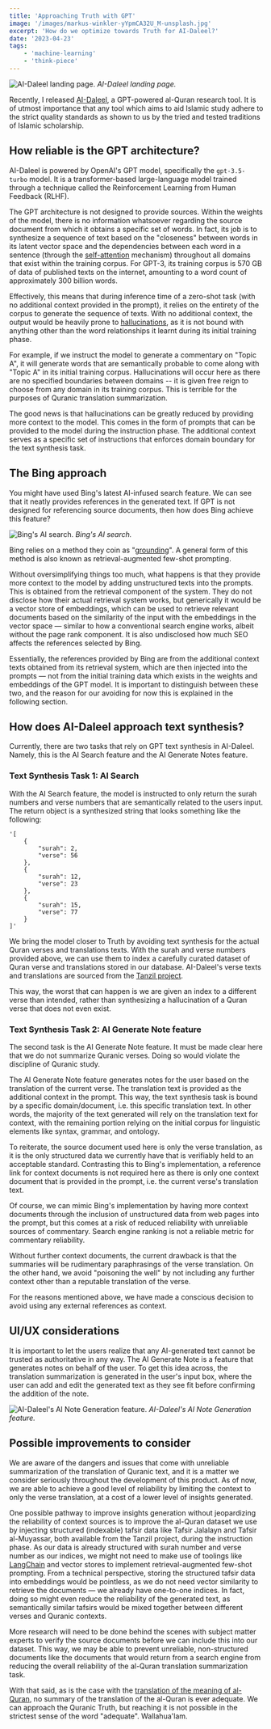 ```yaml
---
title: 'Approaching Truth with GPT'
image: '/images/markus-winkler-yYpmCA32U_M-unsplash.jpg'
excerpt: 'How do we optimize towards Truth for AI-Daleel?'
date: '2023-04-23'
tags: 
    - 'machine-learning'
    - 'think-piece'
---
```


![AI-Daleel landing page.](/images/ai-daleel-landing-page.jpg)
*AI-Daleel landing page.*

Recently, I released [AI-Daleel](https://www.ai-daleel.com/), a GPT-powered al-Quran research tool. It is of utmost importance that any tool which aims to aid Islamic study adhere to the strict quality standards as shown to us by the tried and tested traditions of Islamic scholarship.

## How reliable is the GPT architecture?
AI-Daleel is powered by OpenAI's GPT model, specifically the `gpt-3.5-turbo` model. It is a transformer-based large-language model trained through a technique called the Reinforcement Learning from Human Feedback (RLHF).

The GPT architecture is not designed to provide sources. Within the weights of the model, there is no information whatsoever regarding the source document from which it obtains a specific set of words. In fact, its job is to synthesize a sequence of text based on the "closeness" between words in its latent vector space and the dependencies between each word in a sentence (through the [self-attention](https://sebastianraschka.com/blog/2023/self-attention-from-scratch.html) mechanism)  throughout all domains that exist within the training corpus. For GPT-3, its training corpus is 570 GB of data of published texts on the internet, amounting to a word count of approximately 300 billion words.

Effectively, this means that during inference time of a zero-shot task (with no additional context provided in the prompt), it relies on the entirety of the corpus to generate the sequence of texts. With no additional context, the output would be heavily prone to [hallucinations](https://en.wikipedia.org/wiki/Hallucination_(artificial_intelligence)), as it is not bound with anything other than the word relationships it learnt during its initial training phase.

For example, if we instruct the model to generate a commentary on "Topic A", it will generate words that are semantically probable to come along with "Topic A" in its initial training corpus. Hallucinations will occur here as there are no specified boundaries between domains -- it is given free reign to choose from any domain in its training corpus. This is terrible for the purposes of Quranic translation summarization.

The good news is that hallucinations can be greatly reduced by providing more context to the model. This comes in the form of prompts that can be provided to the model during the instruction phase. The additional context serves as a specific set of instructions that enforces domain boundary for the text synthesis task.

## The Bing approach
You might have used Bing's latest AI-infused search feature. We can see that it neatly provides references in the generated text. If GPT is not designed for referencing source documents, then how does Bing achieve this feature?

![Bing's AI search.](/images/bing-ai.jpg)
*Bing's AI search.*

Bing relies on a method they coin as "[grounding](https://www.searchenginejournal.com/how-bing-ai-search-uses-web-content/480643/)". A general form of this method is also known as retrieval-augmented few-shot prompting. 

Without oversimplifying things too much, what happens is that they provide more context to the model by adding unstructured texts into the prompts. This is obtained from the retrieval component of the system. They do not disclose how their actual retrieval system works, but generically it would be a vector store of embeddings, which can be used to retrieve relevant documents based on the similarity of the input with the embeddings in the vector space — similar to how a conventional search engine works, albeit without the page rank component. It is also undisclosed how much SEO affects the references selected by Bing.

Essentially, the references provided by Bing are from the additional context texts obtained from its retrieval system, which are then injected into the prompts — not from the initial training data which exists in the weights and embeddings of the GPT model. It is important to distinguish between these two, and the reason for our avoiding for now this is explained in the following section.

## How does AI-Daleel approach text synthesis?
Currently, there are two tasks that rely on GPT text synthesis in AI-Daleel. Namely, this is the AI Search feature and the AI Generate Notes feature.

### Text Synthesis Task 1: AI Search
With the AI Search feature, the model is instructed to only return the surah numbers and verse numbers that are semantically related to the users input. The return object is a synthesized string that looks something like the following:

```
'[
    {
        "surah": 2,
        "verse": 56
    },
    {
        "surah": 12,
        "verse": 23
    },
    {
        "surah": 15,
        "verse": 77
    }
]'
```

We bring the model closer to Truth by avoiding text synthesis for the actual Quran verses and translations texts. With the surah and verse numbers provided above, we can use them to index a carefully curated dataset of Quran verse and translations stored in our database. AI-Daleel's verse texts and translations are sourced from the [Tanzil project](https://tanzil.net/docs/). 

This way, the worst that can happen is we are given an index to a different verse than intended, rather than synthesizing a hallucination of a Quran verse that does not even exist.

### Text Synthesis Task 2: AI Generate Note feature
The second task is the AI Generate Note feature. It must be made clear here that we do not summarize Quranic verses. Doing so would violate the discipline of Quranic study.

The AI Generate Note feature generates notes for the user based on the translation of the current verse. The translation text is provided as the additional context in the prompt. This way, the text synthesis task is bound by a specific domain/document, i.e. this specific translation text. In other words, the majority of the text generated will rely on the translation text for context, with the remaining portion relying on the initial corpus for linguistic elements like syntax, grammar, and ontology.

To reiterate, the source document used here is only the verse translation, as it is the only structured data we currently have that is verifiably held to an acceptable standard. Contrasting this to Bing's implementation, a reference link for context documents is not required here as there is only one context document that is provided in the prompt, i.e. the current verse's translation text.

Of course, we can mimic Bing's implementation by having more context documents through the inclusion of unstructured data from web pages into the prompt, but this comes at a risk of reduced reliability with unreliable sources of commentary. Search engine ranking is not a reliable metric for commentary reliability.

Without further context documents, the current drawback is that the summaries will be rudimentary paraphrasings of the verse translation. On the other hand, we avoid "poisoning the well" by not including any further context other than a reputable translation of the verse. 

For the reasons mentioned above, we have made a conscious decision to avoid using any external references as context.

## UI/UX considerations
It is important to let the users realize that any AI-generated text cannot be trusted as authoritative in any way. The AI Generate Note is a feature that generates notes on behalf of the user. To get this idea across, the translation summarization is generated in the user's input box, where the user can add and edit the generated text as they see fit before confirming the addition of the note.

![AI-Daleel's AI Note Generation feature.](/images/aai-daleel-notes-generation.jpg)
*AI-Daleel's AI Note Generation feature.*

## Possible improvements to consider
We are aware of the dangers and issues that come with unreliable summarization of the translation of Quranic text, and it is a matter we consider seriously throughout the development of this product. As of now, we are able to achieve a good level of reliability by limiting the context to only the verse translation, at a cost of a lower level of insights generated.

One possible pathway to improve insights generation without jeopardizing the reliability of context sources is to improve the al-Quran dataset we use by injecting structured (indexable) tafsir data like Tafsir Jalalayn and Tafsir al-Muyassar, both available from the Tanzil project, during the instruction phase. As our data is already structured with surah number and verse number as our indices, we might not need to make use of toolings like [LangChain](https://github.com/hwchase17/langchain) and vector stores to implement retrieval-augmented few-shot prompting. From a technical perspective, storing the structured tafsir data into embeddings would be pointless, as we do not need vector similarity to retrieve the documents — we already have one-to-one indices. In fact, doing so might even reduce the reliability of the generated text, as semantically similar tafsirs would be mixed together between different verses and Quranic contexts.

More research will need to be done behind the scenes with subject matter experts to verify the source documents before we can include this into our dataset. This way, we may be able to prevent unreliable, non-structured documents like the documents that would return from a search engine from reducing the overall reliability of the al-Quran translation summarization task.

With that said, as is the case with the [translation of the meaning of al-Quran](https://www.researchgate.net/publication/273349216_UnTranslatability_of_the_Qur%27an_A_Theoretical_Perspective), no summary of the translation of the al-Quran is ever adequate. We can approach the Quranic Truth, but reaching it is not possible in the strictest sense of the word "adequate". Wallahua'lam.